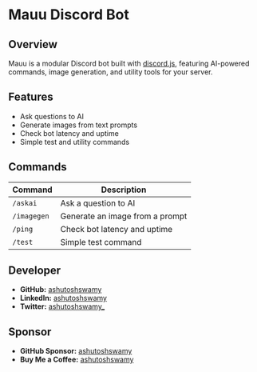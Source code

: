 # Mauu Discord Bot

## Overview

Mauu is a modular Discord bot built with [discord.js](https://discord.js.org/), featuring AI-powered commands, image generation, and utility tools for your server.

## Features

- Ask questions to AI
- Generate images from text prompts
- Check bot latency and uptime
- Simple test and utility commands

## Commands

| Command     | Description                     |
| ----------- | ------------------------------- |
| `/askai`    | Ask a question to AI            |
| `/imagegen` | Generate an image from a prompt |
| `/ping`     | Check bot latency and uptime    |
| `/test`     | Simple test command             |

## Developer

- **GitHub:** [ashutoshswamy](https://github.com/ashutoshswamy)
- **LinkedIn:** [ashutoshswamy](https://linkedin.com/in/ashutoshswamy)
- **Twitter:** [ashutoshswamy\_](https://twitter.com/ashutoshswamy_)

## Sponsor

- **GitHub Sponsor:** [ashutoshswamy](https://github.com/sponsors/ashutoshswamy)
- **Buy Me a Coffee:** [ashutoshswamy](https://www.buymeacoffee.com/ashutoshswamy)
